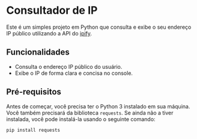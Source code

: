 # Consultador de IP

Este é um simples projeto em Python que consulta e exibe o seu endereço IP público utilizando a API do [ipify](https://www.ipify.org/).


## Funcionalidades

- Consulta o endereço IP público do usuário.
- Exibe o IP de forma clara e concisa no console.

## Pré-requisitos

Antes de começar, você precisa ter o Python 3 instalado em sua máquina. Você também precisará da biblioteca `requests`. Se ainda não a tiver instalada, você pode instalá-la usando o seguinte comando:

```bash
pip install requests
